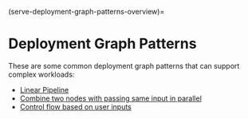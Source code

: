 (serve-deployment-graph-patterns-overview)=

# Deployment Graph Patterns

These are some common deployment graph patterns that can support complex workloads: 

- [Linear Pipeline](deployment-graph-patterns/linear_pipeline.md)
- [Combine two nodes with passing same input in parallel](deployment-graph-patterns/combine_two_nodes_with_passing_input_parallel.md)
- [Control flow based on user inputs](deployment-graph-patterns/control_flow_based_on_user_inputs.md)
